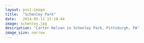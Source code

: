 ```yaml
---
layout: post-image
title:  "Schenley Park"
date:   2014-05-12 15:18:44
image: schenley.jpg
description: "Carter Nelson in Schenley Park, Pittsburgh, PA"
image_size: narrow
---
```

